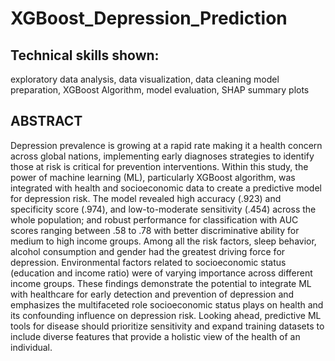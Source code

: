 # XGBoost_Depression_Prediction
## Technical skills shown: 
exploratory data analysis, data visualization, data cleaning model preparation, XGBoost Algorithm, model evaluation, SHAP summary plots
## ABSTRACT


Depression prevalence is growing at a rapid rate making it a health concern across global nations, implementing early diagnoses strategies to identify those at risk is critical for prevention interventions. Within this study, the power of machine learning (ML), particularly XGBoost algorithm, was integrated with health and socioeconomic data to create a predictive model for depression risk. The model revealed high accuracy (.923) and specificity score (.974), and low-to-moderate sensitivity (.454) across the whole population; and robust performance for classification with AUC scores ranging between .58 to .78 with better discriminative ability for medium to high income groups. Among all the risk factors, sleep behavior, alcohol consumption and gender had the greatest driving force for depression. Environmental factors related to socioeconomic status (education and income ratio) were of varying importance across different income groups. These findings demonstrate the potential to integrate ML with healthcare for early detection and prevention of depression and emphasizes the multifaceted role socioeconomic status plays on health and its confounding influence on depression risk. Looking ahead, predictive ML tools for disease should prioritize sensitivity and expand training datasets to include diverse features that provide a holistic view of the health of an individual.


